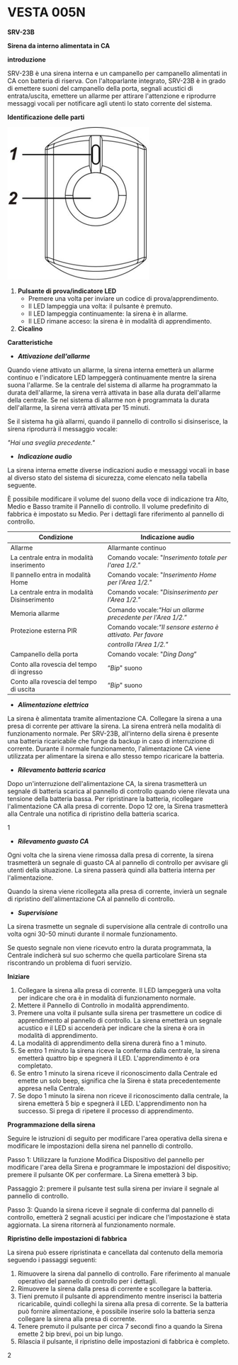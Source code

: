 # VESTA 005N

**SRV-23B**

**Sirena da interno alimentata in CA**

**introduzione**

SRV-23B è una sirena interna e un campanello per campanello alimentati in CA con batteria di riserva. Con l'altoparlante integrato, SRV-23B è in grado di emettere suoni del campanello della porta, segnali acustici di entrata/uscita, emettere un allarme per attirare l'attenzione e riprodurre messaggi vocali per notificare agli utenti lo stato corrente del sistema.

**Identificazione delle parti**

![](<.gitbook/assets/0 (20).jpeg>)

1.  **Pulsante di prova/indicatore LED**
    -   Premere una volta per inviare un codice di prova/apprendimento.
    -   Il LED lampeggia una volta: il pulsante è premuto.
    -   Il LED lampeggia continuamente: la sirena è in allarme.
    -   Il LED rimane acceso: la sirena è in modalità di apprendimento.
2.  **Cicalino**

**Caratteristiche**

-   _**Attivazione dell'allarme**_

Quando viene attivato un allarme, la sirena interna emetterà un allarme continuo e l'indicatore LED lampeggerà continuamente mentre la sirena suona l'allarme. Se la centrale del sistema di allarme ha programmato la durata dell'allarme, la sirena verrà attivata in base alla durata dell'allarme della centrale. Se nel sistema di allarme non è programmata la durata dell'allarme, la sirena verrà attivata per 15 minuti.

Se il sistema ha già allarmi, quando il pannello di controllo si disinserisce, la sirena riprodurrà il messaggio vocale:

_"Hai una sveglia precedente."_

-   _**Indicazione audio**_

La sirena interna emette diverse indicazioni audio e messaggi vocali in base al diverso stato del sistema di sicurezza, come elencato nella tabella seguente.

È possibile modificare il volume del suono della voce di indicazione tra Alto, Medio e Basso tramite il Pannello di controllo. Il volume predefinito di fabbrica è impostato su Medio. Per i dettagli fare riferimento al pannello di controllo.

| **Condizione**                               | **Indicazione audio**                                        |
| -------------------------------------------- | ------------------------------------------------------------ |
| Allarme                                      | Allarmante continuo                                          |
| La centrale entra in modalità inserimento    | Comando vocale: "_Inserimento totale per l'area 1/2._”       |
| Il pannello entra in modalità Home           | Comando vocale: "_Inserimento Home per l'Area 1/2._”         |
| La centrale entra in modalità Disinserimento | Comando vocale: "_Disinserimento per l'Area 1/2._”           |
| Memoria allarme                              | Comando vocale:_“Hai un allarme precedente per l'Area 1/2._” |
| Protezione esterna PIR                       | Comando vocale:_“Il sensore esterno è attivato. Per favore_  |
|                                              | _controlla l'Area 1/2."_                                     |
| Campanello della porta                       | Comando vocale: "_Ding Dong_”                                |
| Conto alla rovescia del tempo di ingresso    | “_Bip_" suono                                                |
| Conto alla rovescia del tempo di uscita      | “_Bip_" suono                                                |

-   _**Alimentazione elettrica**_

La sirena è alimentata tramite alimentazione CA. Collegare la sirena a una presa di corrente per attivare la sirena. La sirena entrerà nella modalità di funzionamento normale. Per SRV-23B, all'interno della sirena è presente una batteria ricaricabile che funge da backup in caso di interruzione di corrente. Durante il normale funzionamento, l'alimentazione CA viene utilizzata per alimentare la sirena e allo stesso tempo ricaricare la batteria.

-   _**Rilevamento batteria scarica**_

Dopo un'interruzione dell'alimentazione CA, la sirena trasmetterà un segnale di batteria scarica al pannello di controllo quando viene rilevata una tensione della batteria bassa. Per ripristinare la batteria, ricollegare l'alimentazione CA alla presa di corrente. Dopo 12 ore, la Sirena trasmetterà alla Centrale una notifica di ripristino della batteria scarica.

1

-   _**Rilevamento guasto CA**_

Ogni volta che la sirena viene rimossa dalla presa di corrente, la sirena trasmetterà un segnale di guasto CA al pannello di controllo per avvisare gli utenti della situazione. La sirena passerà quindi alla batteria interna per l'alimentazione.

Quando la sirena viene ricollegata alla presa di corrente, invierà un segnale di ripristino dell'alimentazione CA al pannello di controllo.

-   _**Supervisione**_

La sirena trasmette un segnale di supervisione alla centrale di controllo una volta ogni 30-50 minuti durante il normale funzionamento.

Se questo segnale non viene ricevuto entro la durata programmata, la Centrale indicherà sul suo schermo che quella particolare Sirena sta riscontrando un problema di fuori servizio.

**Iniziare**

1.  Collegare la sirena alla presa di corrente. Il LED lampeggerà una volta per indicare che ora è in modalità di funzionamento normale.
2.  Mettere il Pannello di Controllo in modalità apprendimento.
3.  Premere una volta il pulsante sulla sirena per trasmettere un codice di apprendimento al pannello di controllo. La sirena emetterà un segnale acustico e il LED si accenderà per indicare che la sirena è ora in modalità di apprendimento.
4.  La modalità di apprendimento della sirena durerà fino a 1 minuto.
5.  Se entro 1 minuto la sirena riceve la conferma dalla centrale, la sirena emetterà quattro bip e spegnerà il LED. L'apprendimento è ora completato.
6.  Se entro 1 minuto la sirena riceve il riconoscimento dalla Centrale ed emette un solo beep, significa che la Sirena è stata precedentemente appresa nella Centrale.
7.  Se dopo 1 minuto la sirena non riceve il riconoscimento dalla centrale, la sirena emetterà 5 bip e spegnerà il LED. L'apprendimento non ha successo. Si prega di ripetere il processo di apprendimento.

**Programmazione della sirena**

Seguire le istruzioni di seguito per modificare l'area operativa della sirena e modificare le impostazioni della sirena nel pannello di controllo.

Passo 1: Utilizzare la funzione Modifica Dispositivo del pannello per modificare l'area della Sirena e programmare le impostazioni del dispositivo; premere il pulsante OK per confermare. La Sirena emetterà 3 bip.

Passaggio 2: premere il pulsante test sulla sirena per inviare il segnale al pannello di controllo.

Passo 3: Quando la sirena riceve il segnale di conferma dal pannello di controllo, emetterà 2 segnali acustici per indicare che l'impostazione è stata aggiornata. La sirena ritornerà al funzionamento normale.

**Ripristino delle impostazioni di fabbrica**

La sirena può essere ripristinata e cancellata dal contenuto della memoria seguendo i passaggi seguenti:

1.  Rimuovere la sirena dal pannello di controllo. Fare riferimento al manuale operativo del pannello di controllo per i dettagli.
2.  Rimuovere la sirena dalla presa di corrente e scollegare la batteria.
3.  Tieni premuto il pulsante di apprendimento mentre inserisci la batteria ricaricabile, quindi colleghi la sirena alla presa di corrente. Se la batteria può fornire alimentazione, è possibile inserire solo la batteria senza collegare la sirena alla presa di corrente.
4.  Tenere premuto il pulsante per circa 7 secondi fino a quando la Sirena emette 2 bip brevi, poi un bip lungo.
5.  Rilascia il pulsante, il ripristino delle impostazioni di fabbrica è completo.

2
